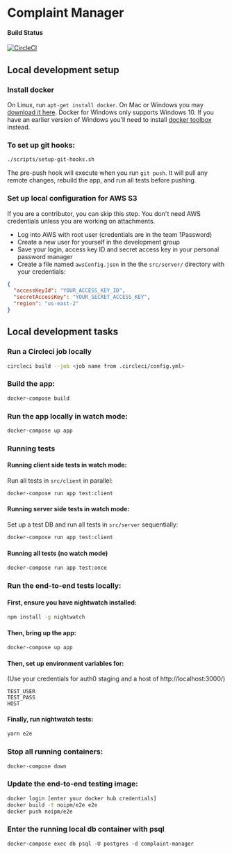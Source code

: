 # Complaint Manager

#### Build Status
[![CircleCI](https://circleci.com/gh/NOIPM/complaint-manager.svg?style=svg&circle-token=8fe915d6040eb1655d952ae1d9311648393350ab)](https://circleci.com/gh/NOIPM/complaint-manager)

## Local development setup

### Install docker

On Linux, run `apt-get install docker`.
On Mac or Windows you may [download it here](https://www.docker.com/products/docker).
Docker for Windows only supports Windows 10.
If you have an earlier version of Windows you'll need to install [docker toolbox](https://docs.docker.com/toolbox/toolbox_install_windows/) instead.

### To set up git hooks:
```bash
./scripts/setup-git-hooks.sh
```
The pre-push hook will execute when you run `git push`. 
It will pull any remote changes, rebuild the app,
and run all tests before pushing.

### Set up local configuration for AWS S3

If you are a contributor, you can skip this step. You don't need AWS credentials unless you are working on attachments. 
- Log into AWS with root user (credentials are in the team 1Password) 
- Create a new user for yourself in the development group
- Save your login, access key ID and secret access key in your personal password manager
- Create a file named `awsConfig.json` in the the `src/server/` directory with your credentials:

```json
{
  "accessKeyId": "YOUR_ACCESS_KEY_ID",
  "secretAccessKey": "YOUR_SECRET_ACCESS_KEY",
  "region": "us-east-2"
}
```

## Local development tasks

### Run a Circleci job locally
```bash
circleci build --job <job name from .circleci/config.yml>
```

### Build the app:
```bash
docker-compose build
```

### Run the app locally in watch mode:
```bash
docker-compose up app
```

### Running tests 

#### Running client side tests in watch mode:
Run all tests in `src/client` in parallel:
```bash
docker-compose run app test:client
```

#### Running server side tests in watch mode:
Set up a test DB and run all tests in `src/server` sequentially:

```bash
docker-compose run app test:client
```
#### Running all tests (no watch mode)
```bash
docker-compose run app test:once
```

### Run the end-to-end tests locally:
#### First, ensure you have nightwatch installed:
```bash
npm install -g nightwatch
```
#### Then, bring up the app:
```bash
docker-compose up app
```
#### Then, set up environment variables for:
(Use your credentials for auth0 staging and a host of http://localhost:3000/)

    TEST_USER
    TEST_PASS
    HOST

#### Finally, run nightwatch tests:
```bash
yarn e2e
```

### Stop all running containers:
```bash
docker-compose down
```

### Update the end-to-end testing image:
```bash
docker login [enter your docker hub credentials]
docker build -t noipm/e2e e2e
docker push noipm/e2e
```

### Enter the running local db container with psql
```
docker-compose exec db psql -U postgres -d complaint-manager
```
